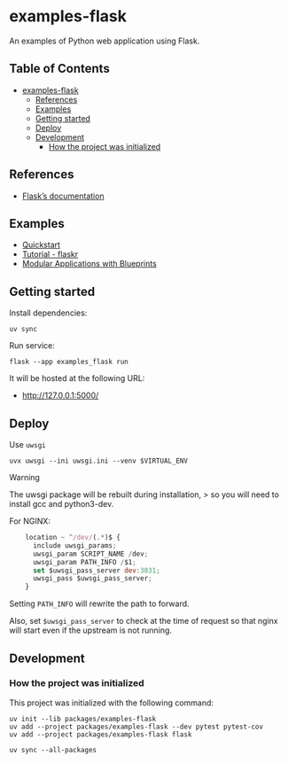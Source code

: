 # examples-flask

An examples of Python web application using Flask.

## Table of Contents <!-- omit in toc -->

- [examples-flask](#examples-flask)
  - [References](#references)
  - [Examples](#examples)
  - [Getting started](#getting-started)
  - [Deploy](#deploy)
  - [Development](#development)
    - [How the project was initialized](#how-the-project-was-initialized)

## References

- [Flask’s documentation](https://flask.palletsprojects.com/)

## Examples

- [Quickstart](./scripts/quickstart/README.md)
- [Tutorial - flaskr](./src/flaskr/README.md)
- [Modular Applications with Blueprints](./scripts/blueprints/README.md)

## Getting started

Install dependencies:

```shell
uv sync
```

Run service:

```shell
flask --app examples_flask run 
```

It will be hosted at the following URL:

- <http://127.0.0.1:5000/>

## Deploy

Use `uwsgi`

```shell
uvx uwsgi --ini uwsgi.ini --venv $VIRTUAL_ENV
```

> [!WARNING]
> The uwsgi package will be rebuilt during installation, > so you will need to install gcc and python3-dev.

For NGINX:

```js
    location ~ ^/dev/(.*)$ {
      include uwsgi_params;
      uwsgi_param SCRIPT_NAME /dev;
      uwsgi_param PATH_INFO /$1;
      set $uwsgi_pass_server dev:3031;
      uwsgi_pass $uwsgi_pass_server;
    }
```

Setting `PATH_INFO` will rewrite the path to forward.

Also, set `$uwsgi_pass_server` to check at the time of request so that nginx will start even if the upstream is not running.

## Development

### How the project was initialized

This project was initialized with the following command:

```shell
uv init --lib packages/examples-flask
uv add --project packages/examples-flask --dev pytest pytest-cov
uv add --project packages/examples-flask flask

uv sync --all-packages
```
